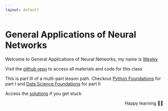 ```yaml
---
layout: default
---
```


# General Applications of Neural Networks
Welcome to General Applications of Neural Networks, my name is [Wesley](https://wesleybeckner.github.io/)

Visit the [github repo](https://github.com/wesleybeckner/general_applications_of_neural_networks) to access all materials and code for this class 

This is part III of a multi-part lesson path. Checkout [Python Foundations](https://wesleybeckner.github.io/python_foundations) for part I and [Data Science Foundations](https://wesleybeckner.github.io/data_science_foundations) for part II

Access the [solutions](https://github.com/wesleybeckner/general_applications_of_neural_networks/tree/main/notebooks/solutions) if you get stuck 


<p style='text-align: right;'>
Happy learning 🧑‍🏫
</p>